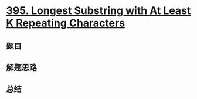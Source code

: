 # [395. Longest Substring with At Least K Repeating Characters](https://leetcode.com/problems/longest-substring-with-at-least-k-repeating-characters/)

## 题目


## 解题思路


## 总结


